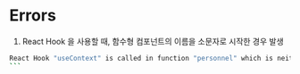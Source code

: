 # Errors

1. React Hook 을 사용할 때, 함수형 컴포넌트의 이름을 소문자로 시작한 경우 발생


````bash
React Hook "useContext" is called in function "personnel" which is neither a React function component or a custom React Hook function  react-hooks/rules-of-hooks
```